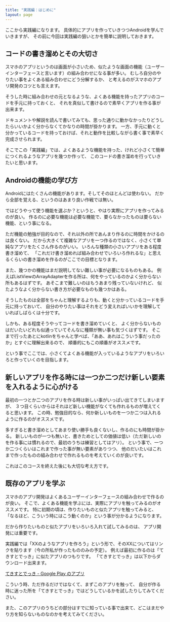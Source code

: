 ```yaml
---
title: "実践編：はじめに"
layout: page
---
```

ここから実践編になります。
具体的にアプリを作っていきつつAndroidを学んでいきますが、
その前に今回は実践編の狙いとかを簡単に説明しておきます。

## コードの書き溜めとその大切さ

スマホのアプリというのは画面が小さいため、似たような画面の機能（ユーザーインターフェースと言います）の組み合わせになる事が多い。
むしろ自分のやりたい事をよくある組み合わせにどう分解するか、
と考えるのがスマホのアプリ開発のコツとも言えます。

そうした時に組み合わせの元となるような、よくある機能を持ったアプリのコードを手元に持っておくと、
それを真似して書けるので素早くアプリを作る事が出来ます。

ドキュメントや解説を読んで書いてみても、思った通りに動かなかったりどうしたらいいかよく分からなくてかなりの時間が掛かります。
一方、手元に動くと分かっているコードを持っておけば、それと動作を比較しながら書く事で素早く完成させられます。

そこでこの「実践編」では、よくあるような機能を持った、けれど小さくて簡単につくれるようなアプリを幾つか作って、
このコードの書き溜めを行っていきたいと思います。

## Androidの機能の学び方

Androidにはたくさんの機能があります。そしてそのほとんどは使わない。
だから全部を覚える、というのはあまり良い作戦では無い。

ではどうやって使う機能を選ぶか？というと、やはり実際にアプリを作ってみるのが良い。
作るのに必要な機能は必要な機能で、要らなかったものは要らない機能、という事になる。

ただ機能の勉強が目的なので、それ以外の所であんまり作るのに時間をかけるのは良くない。
だから大きくて複雑なアプリを一つ作るのではなく、小さくて単純なアプリをたくさん作るのがいい。
いろんな種類の小さいアプリをある程度書き溜めて、
「これだけ書き溜めれば組み合わせでいろいろ作れるな」と思えるくらいの書き溜めを作るのがここでの目標となります。

また、幾つかの機能はまだ説明してない難しい事が必要になるものもある。
例えばListViewのArrayAdapterを作る所は、何をやっているのかよく分からない所もあるはずです。
あそこまで難しいのはもうあまり残っていないけれど、
似たようなよく分からない書き方が必要なものも幾つかはある。

そうしたものは全部をちゃんと理解するよりも、動くと分かっているコードを手元に持っておいて、
自分のやりたい事はそれをどう変えればいいかを理解していればしばらくは十分です。

しかも、ある程度そうやってコードを書き溜めていくと、
よく分からないものはだいたいどれも似通っていてそんなに種類が無い事も気づくはずです。
そこまで行ったあとにkotlinをちゃんと学べば、「ああ、あれはこういう事だったのか」とすぐに理解出来るので、
順番的にもこの順番がオススメです。

という事でここでは、小さくてよくある機能が入っているようなアプリをいろいろと作っていくのを目指します。

## 新しいアプリを作る時には一つか二つだけ新しい要素を入れるように心がける

最初の一つとか二つのアプリを作る時は新しい事がいっぱい出てきてしまいますが、
３つ目くらいからはそれほど新しい機能がなくても作れるものが増えてくると思います。
この時、勉強目的なら、何か新しいものを一つか二つは入れるように作るのがオススメです。

多すぎると書き溜めとしてあまり使い勝手も良くないし、作るのにも時間が掛かる。
新しいものが一つも無いと、書きためとしての価値は低い（ただ新しいのを作る事には慣れるので、最初のうちは練習としてはアリ）。
という事で、一つか二つくらいはこれまで作った事が無い要素がありつつ、
他のだいたいはこれまで作ったものの組み合わせで作れるものを考えていくのが良いです。

これはこのコースを終えた後にも大切な考え方です。

## 既存のアプリを学ぶ

スマホのアプリ開発はよくあるユーザーインターフェースの組み合わせで作るのが良い。
そこで、よくある機能を学ぶには、実際にアプリを触ってみるのがオススメです。
特に初期の頃は、作りたいものと似たアプリを触ってみると、
「なるほど、こういう時にはこう動くのか」という事が分かるようになります。

だから作りたいものと似たアプリをいろいろ入れて試してみるのは、
アプリ開発には重要です。

実践編では「XXのようなアプリを作ろう」という形で、そのXXについてはリンクを貼ります（今の所私が作ったもののみの予定）。
例えば最初に作るのは「てきすとでっき」に似たアプリのつもりです。
「てきすとでっき」は以下からダウンロード出来ます。

[てきすとでっき - Google Play のアプリ](https://play.google.com/store/apps/details?id=io.github.karino2.textdeck&hl=ja)

こういう時、ただ作るだけではなくて、まずこのアプリを触って、
自分が作る時に迷った所を「てきすとでっき」ではどうしているかを試したりしてみてください。

また、このアプリのうちどの部分はすでに知っている事で出来て、どこはまだやり方を知らないものなのかを考えてみてください。